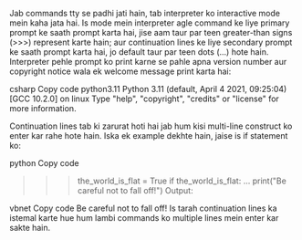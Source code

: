 Jab commands tty se padhi jati hain, tab interpreter ko interactive mode mein kaha jata hai. Is mode mein interpreter agle command ke liye primary prompt ke saath prompt karta hai, jise aam taur par teen greater-than signs (>>>) represent karte hain; aur continuation lines ke liye secondary prompt ke saath prompt karta hai, jo default taur par teen dots (...) hote hain. Interpreter pehle prompt ko print karne se pahle apna version number aur copyright notice wala ek welcome message print karta hai:

csharp
Copy code
python3.11
Python 3.11 (default, April 4 2021, 09:25:04)
[GCC 10.2.0] on linux
Type "help", "copyright", "credits" or "license" for more information.
>>>
Continuation lines tab ki zarurat hoti hai jab hum kisi multi-line construct ko enter kar rahe hote hain. Iska ek example dekhte hain, jaise is if statement ko:

python
Copy code
>>> the_world_is_flat = True
>>> if the_world_is_flat:
...     print("Be careful not to fall off!")
Output:

vbnet
Copy code
Be careful not to fall off!
Is tarah continuation lines ka istemal karte hue hum lambi commands ko multiple lines mein enter kar sakte hain.